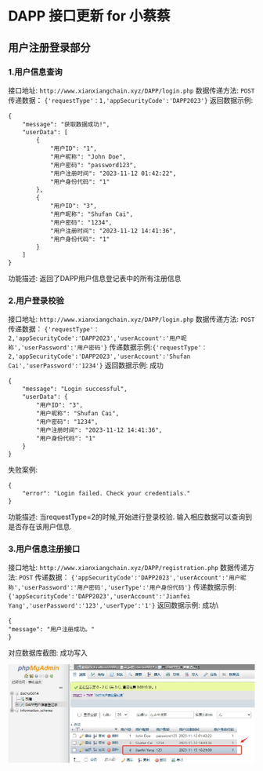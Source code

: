 # DAPP 接口更新 for 小蔡蔡

## 用户注册登录部分

### 1.用户信息查询

接口地址: `http://www.xianxiangchain.xyz/DAPP/login.php`
数据传递方法: `POST`
传递数据： `{'requestType'：1,'appSecurityCode':'DAPP2023'}`
返回数据示例:

```
{
    "message": "获取数据成功!",
    "userData": [
        {
            "用户ID": "1",
            "用户昵称": "John Doe",
            "用户密码": "password123",
            "用户注册时间": "2023-11-12 01:42:22",
            "用户身份代码": "1"
        },
        {
            "用户ID": "3",
            "用户昵称": "Shufan Cai",
            "用户密码": "1234",
            "用户注册时间": "2023-11-12 14:41:36",
            "用户身份代码": "1"
        }
    ]
}
```

功能描述: 返回了DAPP用户信息登记表中的所有注册信息

### 2.用户登录校验

接口地址: `http://www.xianxiangchain.xyz/DAPP/login.php`
数据传递方法: `POST`
传递数据： `{'requestType'：2,'appSecurityCode':'DAPP2023','userAccount':'用户昵称','userPassword':'用户密码'}`
传递数据示例:`{'requestType'：2,'appSecurityCode':'DAPP2023','userAccount':'Shufan Cai','userPassword':'1234'}`
返回数据示例: 成功

```
{
    "message": "Login successful",
    "userData": {
        "用户ID": "3",
        "用户昵称": "Shufan Cai",
        "用户密码": "1234",
        "用户注册时间": "2023-11-12 14:41:36",
        "用户身份代码": "1"
    }
}
```

失败案例:

```
{
    "error": "Login failed. Check your credentials."
}
```

功能描述: 当requestType=2的时候,开始进行登录校验. 输入相应数据可以查询到是否存在该用户信息.

### 3.用户信息注册接口

接口地址: `http://www.xianxiangchain.xyz/DAPP/registration.php`
数据传递方法: `POST`
传递数据： `{'appSecurityCode':'DAPP2023','userAccount':'用户昵称','userPassword':'用户密码','userType':'用户身份代码'}`
传递数据示例:`{'appSecurityCode':'DAPP2023','userAccount':'Jianfei Yang','userPassword':'123','userType':'1'}`
返回数据示例: 成功\

```
{
"message": "用户注册成功。"
}
```


对应数据库截图: 成功写入

![](assets/20231115_172517_screenshot.png)
